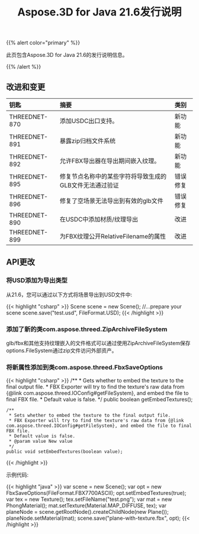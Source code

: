 ﻿---
title: Aspose.3D for Java 21.6发行说明
type: docs
weight: 7
url: /zh/java/aspose-3d-for-java-21-6-release-notes/
---
{{% alert color="primary" %}}

此页包含Aspose.3D for Java 21.6的发行说明信息。

{{% /alert %}}
## **改进和变更**

|**钥匙**|**摘要**|**类别**|
|:- |:- |:- |
|THREEDNET-870 |添加USDC出口支持。|新功能|
|THREEDNET-891 |暴露zip归档文件系统|新功能|
|THREEDNET-892 |允许FBX导出器在导出期间嵌入纹理。|新功能|
|THREEDNET-895 |修复节点名称中的某些字符将导致生成的GLB文件无法通过验证|错误修复|
|THREEDNET-896 |修复了空场景无法导出到有效的glb文件|错误修复|
|THREEDNET-890 |在USDC中添加材质/纹理导出|改进|
|THREEDNET-899 |为FBX纹理公开RelativeFilename的属性|改进|




## API更改 ##


### 将USD添加为导出类型 ###

从21.6，您可以通过以下方式将场景导出到USD文件中:

{{< highlight "csharp" >}}
    Scene scene = new Scene();
    //...prepare your scene
    scene.save("test.usd", FileFormat.USD);
{{< /highlight >}}

### 添加了新的类com.aspose.threed.ZipArchiveFileSystem ###

glb/fbx和其他支持纹理嵌入的文件格式可以通过使用ZipArchiveFileSystem保存options.FileSystem通过zip文件访问外部资产。


### 将新属性添加到类com.aspose.threed.FbxSaveOptions ###

{{< highlight "csharp" >}}
    /**
     * Gets whether to embed the texture to the final output file.
     * FBX Exporter will try to find the texture's raw data from {@link com.aspose.threed.IOConfig#getFileSystem}, and embed the file to final FBX file.
     * Default value is false.
     */
    public boolean getEmbedTextures();
    
    /**
     * Sets whether to embed the texture to the final output file.
     * FBX Exporter will try to find the texture's raw data from {@link com.aspose.threed.IOConfig#getFileSystem}, and embed the file to final FBX file.
     * Default value is false.
     * @param value New value
     */
    public void setEmbedTextures(boolean value);
{{< /highlight >}}


示例代码:

{{< highlight "java" >}}
    var scene = new Scene();
    var opt = new FbxSaveOptions(FileFormat.FBX7700ASCII);
    opt.setEmbedTextures(true);
    var tex = new Texture();
    tex.setFileName("test.png");
    var mat = new PhongMaterial();
    mat.setTexture(Material.MAP_DIFFUSE, tex);
    var planeNode = scene.getRootNode().createChildNode(new Plane());
    planeNode.setMaterial(mat);
    scene.save("plane-with-texture.fbx", opt);
{{< /highlight >}}

